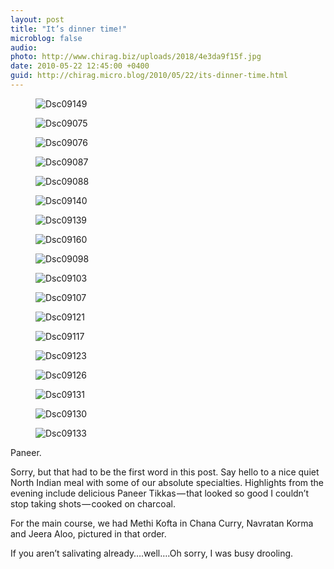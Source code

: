 ```yaml
---
layout: post
title: "It’s dinner time!"
microblog: false
audio: 
photo: http://www.chirag.biz/uploads/2018/4e3da9f15f.jpg
date: 2010-05-22 12:45:00 +0400
guid: http://chirag.micro.blog/2010/05/22/its-dinner-time.html
---
```

<figure><img alt="Dsc09149" src="http://www.chirag.biz/uploads/2018/a8e61198bb.jpg"></figure><figure><img alt="Dsc09075" src="http://www.chirag.biz/uploads/2018/cd63b48e67.jpg"></figure><figure><img alt="Dsc09076" src="http://www.chirag.biz/uploads/2018/10bfdcd31f.jpg"></figure><figure><img alt="Dsc09087" src="http://www.chirag.biz/uploads/2018/a0c608e750.jpg"></figure><figure><img alt="Dsc09088" src="http://www.chirag.biz/uploads/2018/b35b00b14e.jpg"></figure><figure><img alt="Dsc09140" src="http://www.chirag.biz/uploads/2018/f04208bd4a.jpg"></figure><figure><img alt="Dsc09139" src="http://www.chirag.biz/uploads/2018/11892a00b0.jpg"></figure><figure><img alt="Dsc09160" src="http://www.chirag.biz/uploads/2018/022321803d.jpg"></figure><figure><img alt="Dsc09098" src="http://www.chirag.biz/uploads/2018/4a6a28e95d.jpg"></figure><figure><img alt="Dsc09103" src="http://www.chirag.biz/uploads/2018/bac6fff68f.jpg"></figure><figure><img alt="Dsc09107" src="http://www.chirag.biz/uploads/2018/f532321668.jpg"></figure><figure><img alt="Dsc09121" src="http://www.chirag.biz/uploads/2018/51832109a0.jpg"></figure><figure><img alt="Dsc09117" src="http://www.chirag.biz/uploads/2018/a6eac16bed.jpg"></figure><figure><img alt="Dsc09123" src="http://www.chirag.biz/uploads/2018/0797c5d757.jpg"></figure><figure><img alt="Dsc09126" src="http://www.chirag.biz/uploads/2018/be8d89a54f.jpg"></figure><figure><img alt="Dsc09131" src="http://www.chirag.biz/uploads/2018/fc90a19b39.jpg"></figure><figure><img alt="Dsc09130" src="http://www.chirag.biz/uploads/2018/19d838e6d0.jpg"></figure><figure><img alt="Dsc09133" src="http://www.chirag.biz/uploads/2018/4e3da9f15f.jpg"></figure><p>Paneer.</p>
<p>Sorry, but that had to be the first word in this post. Say hello to a nice quiet North Indian meal with some of our absolute specialties. Highlights from the evening include delicious Paneer Tikkas — that looked so good I couldn’t stop taking shots — cooked on charcoal.</p>
<p>For the main course, we had Methi Kofta in Chana Curry, Navratan Korma and Jeera Aloo, pictured in that order.</p>
<p>If you aren’t salivating already….well….Oh sorry, I was busy drooling.</p>
